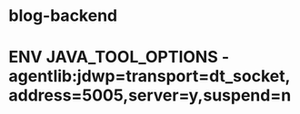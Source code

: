 # blog-backend

# ENV JAVA_TOOL_OPTIONS -agentlib:jdwp=transport=dt_socket,address=5005,server=y,suspend=n